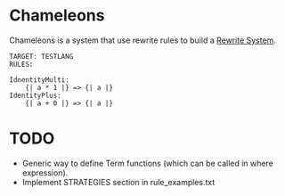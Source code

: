 Chameleons
==========
Chameleons is a system that use rewrite rules to build a [Rewrite System](https://en.wikipedia.org/wiki/Abstract_rewriting_system).


```
TARGET: TESTLANG
RULES:

IdnentityMulti:
    {| a * 1 |} => {| a |}
IdentityPlus:
    {| a + 0 |} => {| a |}

```

TODO
====
* Generic way to define Term functions (which can be called in where expression).
* Implement STRATEGIES section in rule_examples.txt
